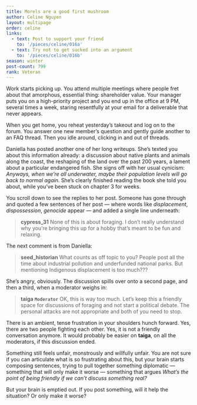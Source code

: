```yaml
---
title: Morels are a good first mushroom
author: Celine Nguyen
layout: multipage
order: celine
links:
  - text: Post to support your friend
    to: '/pieces/celine/016a'
  - text: Try not to get sucked into an argument
    to: '/pieces/celine/016b'
season: winter
post-count: 799
rank: Veteran
---
```


Work starts picking up. You attend multiple meetings where people fret about that amorphous, essential thing: shareholder value. Your manager puts you on a high-priority project and you end up in the office at 9 PM, several times a week, staring resentfully at your email for a deliverable that never appears.

When you get home, you reheat yesterday’s takeout and log on to the forum. You answer one new member’s question and gently guide another to an FAQ thread. Then you idle around, clicking in and out of threads.

Daniella has posted another one of her long writeups. She’s texted you about this information already: a discussion about native plants and animals along the coast, the reshaping of the land over the past 200 years, a lament about a particular endangered fish. She signs off with her usual cynicism: *Anyways, when we’re all underwater, maybe their population levels will go back to normal again.* She’s clearly finished reading the book she told you about, while you’ve been stuck on chapter 3 for weeks.

You scroll down to see the replies to her post. Someone has gone through and quoted a few sentences of her post — where words like *displacement*, *dispossession*, *genocide* appear — and added a single line underneath:

> **cypress_31** None of this is about foraging. I don’t really understand why you’re bringing this up for a hobby that’s meant to be fun and relaxing.

The next comment is from Daniella:

> **seed_historian** What counts as off topic to you? People post all the time about industrial pollution and underfunded national parks. But mentioning Indigenous displacement is too much???

She’s angry, obviously. The discussion spills over onto a second page, and then a third, when a moderator weighs in:

> **taiga `Moderator`** OK, this is way too much. Let’s keep this a friendly space for discussions of foraging and not start a political debate. The personal attacks are not appropriate and both of you need to stop.

There is an ambient, tense frustration in your shoulders hunch forward. Yes, there are two people fighting each other. Yes, it is not a friendly conversation anymore. It would probably be easier on **taiga**, on all the moderators, if this discussion ended.

Something still feels unfair, monstrously and willfully unfair. You are not sure if you can articulate what is so frustrating about this, but your brain starts composing sentences, trying to pull together something diplomatic — something that will only make it worse — something that argues *What’s the point of being friendly if we can’t discuss something real?*

But your brain is emptied out. If you post something, will it help the situation? Or only make it worse?
